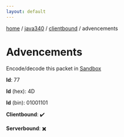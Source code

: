 ```yaml
---
layout: default
---
```


[home](/)  /  [java340](/protocol/java340)  /  [clientbound](/protocol/java340/clientbound)  /  advencements

# Advencements

Encode/decode this packet in [Sandbox](../../../sandbox/java340#Clientbound.Advencements)

**Id**: 77

**Id** (hex): 4D

**Id** (bin): 01001101

**Clientbound**: ✔️

**Serverbound**: ✖️
